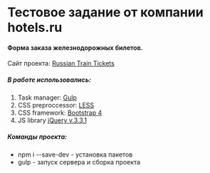 # Тестовое задание от компании hotels.ru #
#### Форма заказа железнодорожных билетов. ####
Сайт проекта: [Russian Train Tickets](http://adel-ismagilov.ru/projects/tests/hotelsru/)
##### В работе использовались: #####
1. Task manager: [Gulp](https://gulpjs.com/)
2. CSS preproccessor: [LESS](http://lesscss.org/)
3. CSS framework: [Bootstrap 4](http://bootstrap-4.ru/)
4. JS library [jQuery v.3.3.1](https://jquery.com/)

##### Команды проекта: ######
+ npm i --save-dev - установка пакетов
+ gulp - запуск сервера и сборка проекта
